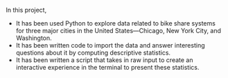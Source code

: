 In this project,
<ul>
<li>It has been used Python to explore data related to bike share systems for three major cities in the United States—Chicago, New York City, and Washington.</li>
<li>It has been written code to import the data and answer interesting questions about it by computing descriptive statistics.</li>
<li>It has been written a script that takes in raw input to create an interactive experience in the terminal to present these statistics.</li>
</ul> 
